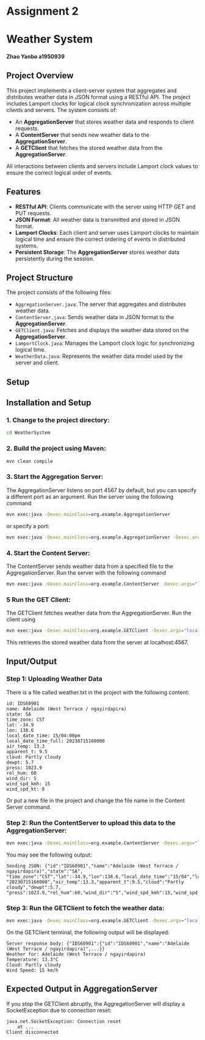 # Assignment 2
# Weather System
#### Zhao Yanbo a1950939
## Project Overview

This project implements a client-server system that aggregates and distributes weather data in JSON format using a RESTful API. The project includes Lamport clocks for logical clock synchronization across multiple clients and servers. The system consists of:
- An **AggregationServer** that stores weather data and responds to client requests.
- A **ContentServer** that sends new weather data to the **AggregationServer**.
- A **GETClient** that fetches the stored weather data from the **AggregationServer**.

All interactions between clients and servers include Lamport clock values to ensure the correct logical order of events.

## Features

- **RESTful API**: Clients communicate with the server using HTTP GET and PUT requests.
- **JSON Format**: All weather data is transmitted and stored in JSON format.
- **Lamport Clocks**: Each client and server uses Lamport clocks to maintain logical time and ensure the correct ordering of events in distributed systems.
- **Persistent Storage**: The **AggregationServer** stores weather data persistently during the session.


## Project Structure

The project consists of the following files:

- `AggregationServer.java`: The server that aggregates and distributes weather data.
- `ContentServer.java`: Sends weather data in JSON format to the **AggregationServer**.
- `GETClient.java`: Fetches and displays the weather data stored on the **AggregationServer**.
- `LamportClock.java`: Manages the Lamport clock logic for synchronizing logical time.
- `WeatherData.java`: Represents the weather data model used by the server and client.

## Setup
## Installation and Setup

### 1. Change to the project directory:
```bash
cd WeatherSystem
```
### 2. Build the project using Maven:
```bash
mvn clean compile
```
### 3. Start the Aggregation Server:
The AggregationServer listens on port 4567 by default, but you can specify a different port as an argument. Run the server using the following command
    
```bash
mvn exec:java -Dexec.mainClass=org.example.AggregationServer
```
or specify a port:
```bash
mvn exec:java -Dexec.mainClass=org.example.AggregationServer -Dexec.args="<port>"
```
### 4. Start the Content Server:
The ContentServer sends weather data from a specified file to the AggregationServer. Run the server with the following command
```bash
mvn exec:java -Dexec.mainClass=org.example.ContentServer -Dexec.args="localhost:4567 weather.txt"
```

### 5 Run the GET Client:
The GETClient fetches weather data from the AggregationServer. Run the client using
```bash
mvn exec:java -Dexec.mainClass=org.example.GETClient -Dexec.args="localhost:4567"
```
This retrieves the stored weather data from the server at localhost:4567.

## Input/Output
### Step 1: Uploading Weather Data
There is a file called weather.txt in the project with the following content:
```text
id: IDS60901
name: Adelaide (West Terrace / ngayirdapira)
state: SA
time_zone: CST
lat: -34.9
lon: 138.6
local_date_time: 15/04:00pm
local_date_time_full: 20230715160000
air_temp: 13.3
apparent_t: 9.5
cloud: Partly cloudy
dewpt: 5.7
press: 1023.9
rel_hum: 60
wind_dir: S
wind_spd_kmh: 15
wind_spd_kt: 8
```
Or put a new file in the project and change the file name in the Content Server command.
### Step 2: Run the ContentServer to upload this data to the AggregationServer:
```bash
mvn exec:java -Dexec.mainClass=org.example.ContentServer -Dexec.args="localhost:4567 weather.txt"
```
You may see the following output:
```text
Sending JSON: {"id":"IDS60901","name":"Adelaide (West Terrace / ngayirdapira)","state":"SA",
"time_zone":"CST","lat":-34.9,"lon":138.6,"local_date_time":"15/04","local_date_time_full":
"20230715160000","air_temp":13.3,"apparent_t":9.5,"cloud":"Partly cloudy","dewpt":5.7,
"press":1023.9,"rel_hum":60,"wind_dir":"S","wind_spd_kmh":15,"wind_spd_kt":8}
```
### Step 3: Run the GETClient to fetch the weather data:
```bash
mvn exec:java -Dexec.mainClass=org.example.GETClient -Dexec.args="localhost:4567"
```
On the GETClient terminal, the following output will be displayed:
```text
Server response body: {"IDS60901":{"id":"IDS60901","name":"Adelaide (West Terrace / ngayirdapira)",...}}
Weather for: Adelaide (West Terrace / ngayirdapira)
Temperature: 13.3°C
Cloud: Partly cloudy
Wind Speed: 15 km/h
```

## Expected Output in AggregationServer
If you stop the GETClient abruptly, the AggregationServer will display a SocketException due to connection reset:
```text
java.net.SocketException: Connection reset
    at ...
Client disconnected
```
